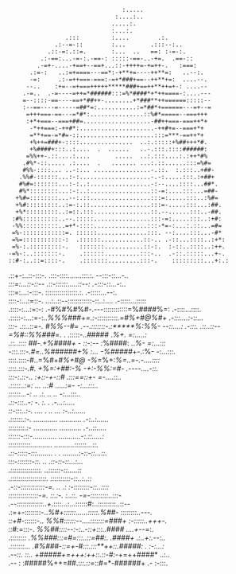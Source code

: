                                     :.....                              
                                  :....:..                              
                                 .....:.                                
                                 :...:.                                 
                    .:::         :....        .:.                       
                 .:--=-::        :...       .:::--:..                   
               .::-=:.::=.       :...  ..   ==: :-=-:.                  
             .:-==:...-=-:.-==-: :::::-==-..-+=.  .==-::                
            .-=+-....-+==+--==+...::-++++=-+=++-.   :===:               
          .:=-:   ..:=+====---==*:-+**+=----++**=:   ..--:.             
          -=:     .:-=++===-===:-=+*###+==--++**+=:  ....--.            
         --..    :+=--=+===+++++*****###+==++**++=+-: ....--            
        .-=..  .-=----=++=*######:::=%*####*+*++====-:....---           
        =--::::-==----==+*##++-........+*###**++======:::::--           
        :--==----=-----=##*=:...........:=*##*+======---=+--=           
         =+++===-==---=*#*:...............::%#*=====--===+++            
         :+*+===--===+##=...................-##++===-===++*+            
          -*++===:-++#*:.....................-++#+=--===+*+             
          =**+==-=*#=-::.....................:::=***-==++*+             
          +%++=###+-::::...............  ..:.:::::+%##+++*#.            
          +%####+:::..:....  .  ......   ..-.:::.::::######:            
         =%%++-.::....:....       .....  ..:.:::....:.:++*#%            
        .#%*-::..... .:....  .   ....... ...:.::......:::=%#=           
        #%%-::::... ..-:... ................-.::.  :.:::..+##-          
       .%%#-::::::...:-:....................-.-:.....:::.:+##+          
       #%#=:::::::...:-:..:.................-:--....::::...##*.         
       #%*::::::::...:-:..:.................::-=:....:::...=##-         
      +%#=::::::::...--:.::.................:::=:.....:::..:%#=         
      +%#:::::::::..:=-:.::.................:::=-.....:::...:##.        
      +%*:::::::::..:=::.:::................::.--......:::..-##.        
     :#%::::::::::..--.:::::................:::-=:.....:::..:+#:        
     -%%::::::::::..=+*-::::...............:::-*=-:...:.::...=#=        
     =%-::::::::::::=. ::::::..............:::. --:....:::...-#*        
     =%=:::::::::::-:  .::::::............::-.. .-::...::::..:+*:       
     =%-:.:::::::::-.   :::::::...........::-:.  :-::..::::..:++.       
    -=%-:..:::::::-.    .::::::..........:::-..  .-::.:::::...+-.       
    ::#-:..::=::::-.    .:::::::.........:::-.    :::::::::...+:.:      
   .::+-:..::-:::-.     .:::-::::.......:::.:.     --:::-::...*-..      
   :::=:...::-::--       .::-::::::.....::--:      .-:::-::...*-:..     
   :::=:...:-:::-.        ::::::::::::::::.:.       .-:::::...--:.      
  ::::-:...:=::-.  ...:..::--::::::::::::-::..:.... .-:::::...:::::     
 .::::-:...:=:-: .-#%#%#%#-.---::::::::::::=%####%=: .-::::...::::.     
.:::::-:...:=-:..*%%%*###+*=.:-::::::::::.*=*#%+#@%#+ .-:::....:-::...  
:::- .::..::=-. #%%--#****=* .--.:::::::-.:*****%:*%%- --::....: .-:::. 
     .::..::-- =%#::%%###*=.   . .:::::-..*#*#### .*%+. =:.....:        
     .::..:::: ##-.+%####+ -      ::-:-- :*%####: ..*%- =:...:::        
     -:::.:::-.#=..%######+%        :... -%#####*+-.:%- -:...:::.       
     ::::.::::-#..=%#+*#%+#@             -%*=%+:*%=..=-.-....::::       
     ::::.:::-.#. +%=:+##:-%             -+:-%%:=#- .----....-::.       
     :::-:.::-..  :+::-+-::#             .:::==::+-    =-....::..       
    .:::::..:=:     ... ..:#               .....:=-    -:...:::..       
    ::::::...-:     ..   .:.              ..    ..     -:...:::..       
    .::-:::..-:     -.                    :.    .     .-...:.....       
     ::-:::..:-.      .... .             ..  ...      :-..:......       
     .::::::.:-. ............            ........... .-:..:......       
     ::::::::.:- ............            ........... .-..::.....        
      ::::::-:::-............             ...........-:.::.....:        
      :::::::::::...........              ..........::::::...::.        
     .::-:::::-:::........       .  .      ........:-::-::...::.        
     :::-:::::::-::.  ..                         .::-::-::...:...       
     .:::::::::::::::.                         ..::::::-::.....::       
     .::::::::::::::::::.                    ::::::::::-::..:..::       
     .-::-::::::::::::-=. ..             .:  :-::::::::-::..::::        
      :::::::::::::::-=.  ::.:-.      :..::.  -=-:::::::::..:::-        
      .--:::::::::::::..+*.::::...:...::::::#:..:::::::::..::--         
      .:=+-::::::::-..*%#+::::::......:::::.%##- ::::::::..---.         
     ::+#*-::::::-.. *%%#::::::--....:::::::=###+ :-:::::..+++-.        
     ::*#:=:::-.    *%%##::::--:-:..-::+:::..####     ....+--*=:.       
     .:*:::::::    .%%###:::=#=:::..::=##:. .####+    .:..+:.--:..      
     .:::::::...  .#%###-::=+-#:::.:::**++::.#####:   .  :-:...:        
     .--::. ::..  +#####+=+++:++::.::-#:-*+=++####*        ..:..        
     .--     :   :#####%++=##.:*::.::*=::#=*-######+   .-  :-:::. 
